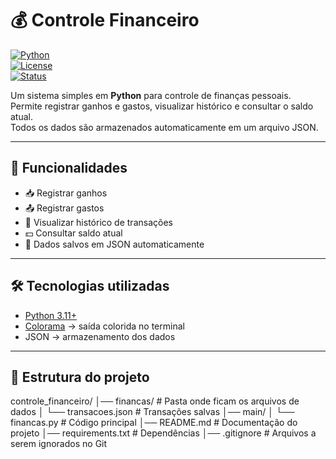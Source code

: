 # 💰 Controle Financeiro  

[![Python](https://img.shields.io/badge/Python-3.11+-blue?logo=python&logoColor=white)](https://www.python.org/)  
[![License](https://img.shields.io/badge/License-MIT-green.svg)](LICENSE)  
[![Status](https://img.shields.io/badge/Status-Em%20Desenvolvimento-yellow)]()  

Um sistema simples em **Python** para controle de finanças pessoais.  
Permite registrar ganhos e gastos, visualizar histórico e consultar o saldo atual.  
Todos os dados são armazenados automaticamente em um arquivo JSON.  

---

## 🚀 Funcionalidades
- 📥 Registrar ganhos  
- 📤 Registrar gastos  
- 📜 Visualizar histórico de transações  
- 💵 Consultar saldo atual  
- 💾 Dados salvos em JSON automaticamente  

---

## 🛠️ Tecnologias utilizadas
- [Python 3.11+](https://www.python.org/)  
- [Colorama](https://pypi.org/project/colorama/) → saída colorida no terminal  
- JSON → armazenamento dos dados  

---

## 📂 Estrutura do projeto
controle_financeiro/
│── financas/ # Pasta onde ficam os arquivos de dados
│ └── transacoes.json # Transações salvas
│── main/
│ └── financas.py # Código principal
│── README.md # Documentação do projeto
│── requirements.txt # Dependências
│── .gitignore # Arquivos a serem ignorados no Git